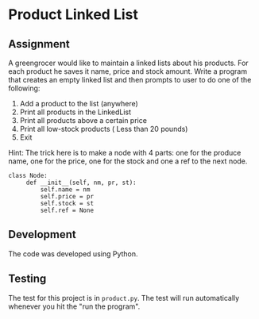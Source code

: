 # Product Linked List

## Assignment

A greengrocer would like to maintain a linked lists about his products. For each product he saves it name, price and stock amount.
Write a program that creates an empty linked list and then prompts to user to do one of the following:

1. Add a product to the list (anywhere)
2. Print all products in the LinkedList
3. Print all products above a certain price
4. Print all low-stock products ( Less than 20 pounds)
5. Exit

Hint: The trick here is to make a node with 4 parts: one for the produce name, one for the price, one for the stock and one a ref to the next node.
```
class Node:
     def __init__(self, nm, pr, st):
         self.name = nm
         self.price = pr
         self.stock = st
         self.ref = None
```

## Development

The code was developed using Python.

## Testing 

The test for this project is in `product.py`. The test will run automatically whenever you hit the "run the program".
